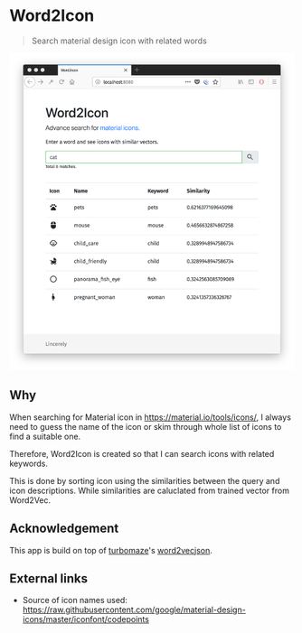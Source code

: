 # Word2Icon

> Search material design icon with related words

![screenshot](assets/img/word2icon.png)

## Why 

When searching for Material icon in https://material.io/tools/icons/, I always need to guess the name of the icon or skim through whole list of icons to find a suitable one.

Therefore, Word2Icon is created so that I can search icons with related keywords.

This is done by sorting icon using the similarities between the query and icon descriptions. While similarities are caluclated from trained vector from Word2Vec.

## Acknowledgement

This app is build on top of [turbomaze](https://github.com/turbomaze)'s [word2vecjson](https://github.com/turbomaze/word2vecjson).


## External links

 - Source of icon names used: https://raw.githubusercontent.com/google/material-design-icons/master/iconfont/codepoints
